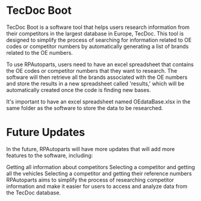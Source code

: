 # TecDoc Boot
  TecDoc Boot is a software tool that helps users research information from their competitors in the largest database in Europe, TecDoc. This tool is designed to simplify the process of searching for information related to OE codes or competitor numbers by automatically generating a list of brands related to the OE numbers.

  To use RPAutoparts, users need to have an excel spreadsheet that contains the OE codes or competitor numbers that they want to research. The software will then retrieve all the brands associated with the OE numbers and store the results in a new spreadsheet called 'results,' which will be automatically created once the code is finding new bases.

  It's important to have an excel spreadsheet named OEdataBase.xlsx in the same folder as the software to store the data to be researched.

# Future Updates
In the future, RPAutoparts will have more updates that will add more features to the software, including:

Getting all information about competitors
Selecting a competitor and getting all the vehicles
Selecting a competitor and getting their reference numbers
RPAutoparts aims to simplify the process of researching competitor information and make it easier for users to access and analyze data from the TecDoc database.



